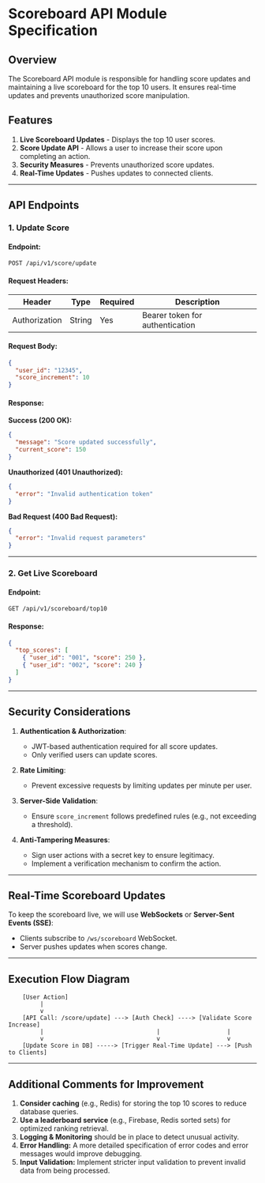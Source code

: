 
# Scoreboard API Module Specification

## Overview
The Scoreboard API module is responsible for handling score updates and maintaining a live scoreboard for the top 10 users. It ensures real-time updates and prevents unauthorized score manipulation.

## Features
1. **Live Scoreboard Updates** - Displays the top 10 user scores.
2. **Score Update API** - Allows a user to increase their score upon completing an action.
3. **Security Measures** - Prevents unauthorized score updates.
4. **Real-Time Updates** - Pushes updates to connected clients.

---

## API Endpoints

### 1. Update Score
#### Endpoint:  
`POST /api/v1/score/update`

#### Request Headers:
| Header        | Type   | Required | Description                        |
|--------------|--------|----------|------------------------------------|
| Authorization | String | Yes      | Bearer token for authentication   |

#### Request Body:
```json
{
  "user_id": "12345",
  "score_increment": 10
}
```

#### Response:
**Success (200 OK):**
```json
{
  "message": "Score updated successfully",
  "current_score": 150
}
```

**Unauthorized (401 Unauthorized):**
```json
{
  "error": "Invalid authentication token"
}
```

**Bad Request (400 Bad Request):**
```json
{
  "error": "Invalid request parameters"
}
```

---

### 2. Get Live Scoreboard
#### Endpoint:  
`GET /api/v1/scoreboard/top10`

#### Response:
```json
{
  "top_scores": [
    { "user_id": "001", "score": 250 },
    { "user_id": "002", "score": 240 }
  ]
}
```

---

## Security Considerations
1. **Authentication & Authorization**:  
   - JWT-based authentication required for all score updates.
   - Only verified users can update scores.

2. **Rate Limiting**:  
   - Prevent excessive requests by limiting updates per minute per user.

3. **Server-Side Validation**:  
   - Ensure `score_increment` follows predefined rules (e.g., not exceeding a threshold).

4. **Anti-Tampering Measures**:  
   - Sign user actions with a secret key to ensure legitimacy.
   - Implement a verification mechanism to confirm the action.

---

## Real-Time Scoreboard Updates
To keep the scoreboard live, we will use **WebSockets** or **Server-Sent Events (SSE)**:
- Clients subscribe to `/ws/scoreboard` WebSocket.
- Server pushes updates when scores change.

---

## Execution Flow Diagram
```
    [User Action]
         |
         v
    [API Call: /score/update] ---> [Auth Check] ----> [Validate Score Increase]
         |                                |                   |
         v                                v                   v
    [Update Score in DB] -----> [Trigger Real-Time Update] ---> [Push to Clients]
```

---

## Additional Comments for Improvement
1. **Consider caching** (e.g., Redis) for storing the top 10 scores to reduce database queries.
2. **Use a leaderboard service** (e.g., Firebase, Redis sorted sets) for optimized ranking retrieval.
3. **Logging & Monitoring** should be in place to detect unusual activity.
4. **Error Handling:** A more detailed specification of error codes and error messages would improve debugging.
5. **Input Validation:** Implement stricter input validation to prevent invalid data from being processed.
```
